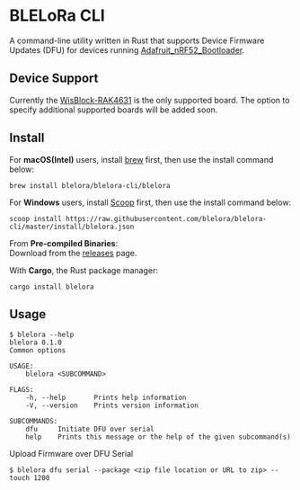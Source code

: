 # BLELoRa CLI 
A command-line utility written in Rust that supports Device Firmware Updates (DFU) for devices running [Adafruit_nRF52_Bootloader](https://github.com/adafruit/Adafruit_nRF52_Bootloader).

## Device Support
Currently the [WisBlock-RAK4631](https://store.rakwireless.com/products/rak4631-lpwan-node) is the only supported board. The option to specify additional supported boards will be added soon.

## Install 
For **macOS(Intel)** users, install [brew](https://brew.sh/) first, then use the install command below:
```
brew install blelora/blelora-cli/blelora
```

For **Windows** users, install [Scoop](https://scoop.sh/) first, then use the install command below:
```
scoop install https://raw.githubusercontent.com/blelora/blelora-cli/master/install/blelora.json
```

From **Pre-compiled Binaries**:  
Download from the [releases](https://github.com/blelora/blelora-cli/releases) page.

With **Cargo**, the Rust package manager:  
```
cargo install blelora
```
## Usage
```
$ blelora --help 
blelora 0.1.0
Common options

USAGE:
    blelora <SUBCOMMAND>

FLAGS:
    -h, --help       Prints help information
    -V, --version    Prints version information

SUBCOMMANDS:
    dfu     Initiate DFU over serial
    help    Prints this message or the help of the given subcommand(s)
```
Upload Firmware over DFU Serial
```
$ blelora dfu serial --package <zip file location or URL to zip> --touch 1200
```
